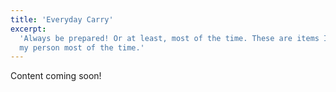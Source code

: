 ```yaml
---
title: 'Everyday Carry'
excerpt:
  'Always be prepared! Or at least, most of the time. These are items I keep on
  my person most of the time.'
---
```


Content coming soon!
